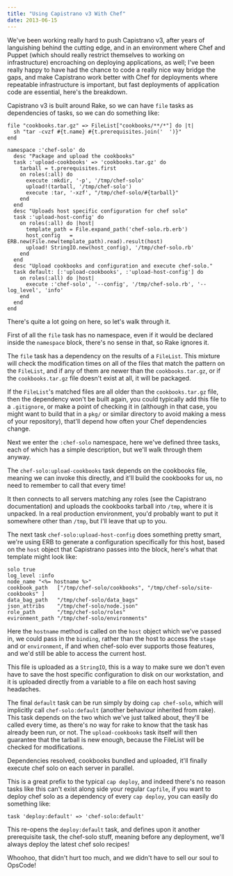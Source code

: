 ```yaml
---
title: "Using Capistrano v3 With Chef"
date: 2013-06-15
---
```


We've been working really hard to push Capistrano v3, after years of
languishing behind the cutting edge, and in an environment where Chef and
Puppet (which should really restrict themselves to working on infrastructure)
encroaching on deploying applications, as well; I've been really happy to have
had the chance to code a really nice way bridge the gaps, and make Capistrano
work better with Chef for deployments where repeatable infrastructure is
important, but fast deployments of application code are essential, here's the
breakdown.

Capistrano v3 is built around Rake, so we can have `file` tasks as
dependencies of tasks, so we can do something like:

    file "cookbooks.tar.gz" => FileList["cookbooks/**/*"] do |t|
      sh "tar -cvzf #{t.name} #{t.prerequisites.join('  ')}"
    end

    namespace :'chef-solo' do
      desc "Package and upload the cookbooks"
      task :'upload-cookbooks' => 'cookbooks.tar.gz' do
        tarball = t.prerequisites.first
        on roles(:all) do
          execute :mkdir, '-p', '/tmp/chef-solo'
          upload!(tarball, '/tmp/chef-solo')
          execute :tar, '-xzf', "/tmp/chef-solo/#{tarball}"
        end
      end
      desc "Uploads host specific configuration for chef solo"
      task :'upload-host-config' do
        on roles(:all) do |host|
          template_path = File.expand_path('chef-solo.rb.erb')
          host_config   = ERB.new(File.new(template_path).read).result(host)
          upload! StringIO.new(host_config), '/tmp/chef-solo.rb'
        end
      end
      desc "Upload cookbooks and configuration and execute chef-solo."
      task default: [:'upload-cookbooks', :'upload-host-config'] do
        on roles(:all) do |host|
          execute :'chef-solo', '--config', '/tmp/chef-solo.rb', '--log_level', 'info'
        end
      end
    end

There's quite a lot going on here, so let's walk through it.

First of all the `file` task has no namespace, even if it would be declared
inside the `namespace` block, there's no sense in that, so Rake ignores it.

The `file` task has a dependency on the results of a `FileList`. This mixture
will check the modification times on all of the files that match the pattern
on the `FileList`, and if any of them are newer than the `cookbooks.tar.gz`,
or if the `cookbooks.tar.gz` file doesn't exist at all, it will be packaged.

If the `FileList`'s matched files are all older than the `cookbooks.tar.gz`
file, then the dependency won't be built again, you could typically add this
file to a `.gitignore`, or make a point of checking it in (although in that
case, you might want to build that in a `pkg/` or similar directory to avoid
making a mess of your repository), that'll depend how often your Chef
dependencies change.

Next we enter the `:chef-solo` namespace, here we've defined three tasks, each
of which has a simple description, but we'll walk through them anyway.

The `chef-solo:upload-cookbooks` task depends on the cookbooks file, meaning
we can invoke this directly, and it'll build the cookbooks for us, no need to
remember to call that every time!

It then connects to all servers matching any roles (see the Capistrano
documentation) and uploads the cookbooks tarball into `/tmp`, where it is
unpacked. In a real production environment, you'd probably want to put it
somewhere other than `/tmp`, but I'll leave that up to you.

The next task `chef-solo:upload-host-config` does something pretty smart,
we're using ERB to generate a configuration specifically for this host, based
on the `host` object that Capistrano passes into the block, here's what that
template might look like:

    solo true
    log_level :info
    node_name "<%= hostname %>"
    cookbook_path   ["/tmp/chef-solo/cookbooks", "/tmp/chef-solo/site-cookbooks" ]
    data_bag_path   "/tmp/chef-solo/data_bags"
    json_attribs    "/tmp/chef-solo/node.json"
    role_path       "/tmp/chef-solo/roles"
    evironment_path "/tmp/chef-solo/environments"

Here the `hostname` method is called on the `host` object which we've passed
in, we could pass in the `binding`, rather than the host to access the `stage`
and or `environment`, if and when chef-solo ever supports those features, and
we'd still be able to access the current host.

This file is uploaded as a `StringIO`, this is a way to make sure we don't
even have to save the host specific configuration to disk on our workstation,
and it is uploaded directly from a variable to a file on each host saving
headaches.

The final `default` task can be run simply by doing `cap chef-solo`, which
will implicitly call `chef-solo:default` (another behaviour inherited from
rake). This task depends on the two which we've just talked about, they'll be
called every time, as there's no way for rake to know that the task has
already been run, or not. The `upload-cookbooks` task itself will then
guarantee that the tarball is new enough, because the FileList will be checked
for modifications.

Dependencies resolved, cookbooks bundled and uploaded, it'll finally execute
chef solo on each server in parallel.

This is a great prefix to the typical `cap deploy`, and indeed there's no
reason tasks like this can't exist along side your regular `Capfile`, if you
want to deploy chef solo as a dependency of every `cap deploy`, you can easily
do something like:

    task 'deploy:default' => 'chef-solo:default'

This re-opens the `deploy:default` task, and defines upon it another
prerequisite task, the chef-solo stuff, meaning before any deployment, we'll
always deploy the latest chef solo recipes!

Whoohoo, that didn't hurt too much, and we didn't have to sell our soul to
OpsCode!
